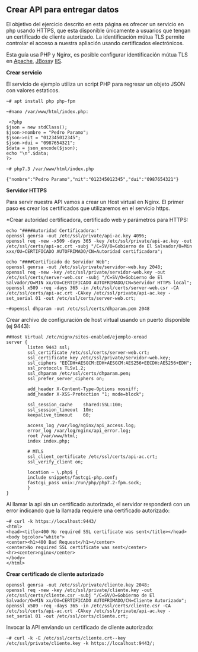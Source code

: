 
## Crear API para entregar datos ##

El objetivo del ejercicio descrito en esta página es ofrecer un servicio en php usando HTTPS,  que esta disponible únicamente a usuarios que tengan un certificado de cliente autorizado. La identificación mútua TLS permite controlar el acceso a nuestra apliación usando certificados electrónicos.

Esta guía usa PHP y Nginx, es posible configurar identificación mútua TLS en [Apache](http://www.stefanocapitanio.com/configuring-two-way-authentication-ssl-with-apache/), [JBoss](https://developer.jboss.org/wiki/MutualAuthenticationOnJBoss720Final)y [IIS](https://medium.com/@hafizmohammedg/configuring-client-certificates-on-iis-95aef4174ddb).

**Crear servicio**

El servicio de ejemplo utiliza un script PHP para regresar un objeto JSON con valores estaticos.
```
~# apt install php php-fpm

~#nano /var/www/html/index.php:

 <?php 
$json = new stdClass();
$json->nombre = "Pedro Paramo";
$json->nit = "012345012345";
$json->dui = "0987654321";
$data = json_encode($json); 
echo "\n".$data; 
?> 
 
~# php7.3 /var/www/html/index.php

{"nombre":"Pedro Paramo","nit":"012345012345","dui":"0987654321"} 
```

**Servidor HTTPS**

Para servir nuestra API vamos a crear un Host virtual en Nginx. El primer paso es crear los certificados que utilizaremos en el servicio https.   

*Crear autoridad certificadora, certificado web y parámetros para HTTPS:

```
echo "####Autoridad Certificadora:'
openssl genrsa -out /etc/ssl/private/api-ac.key 4096;
openssl req -new -x509 -days 365 -key /etc/ssl/private/api-ac.key -out /etc/ssl/certs/api-ac.crt -subj "/C=SV/O=Gobierno de El Salvador/O=Min xxx/OU=CERTIFICADO AUTOFRIMADO/CN=Autoridad certificadora";

echo "####Certificado de Servidor Web";
openssl genrsa -out /etc/ssl/private/servidor-web.key 2048;
openssl req -new -key /etc/ssl/private/servidor-web.key -out /etc/ssl/certs/server-web.csr -subj "/C=SV/O=Gobierno de El Salvador/O=MIN xx/OU=CERTIFICADO AUTOFRIMADO/CN=Servidor HTTPS local";
openssl x509 -req -days 365 -in /etc/ssl/certs/server-web.csr -CA /etc/ssl/certs/api-ac.crt -CAkey /etc/ssl/private/api-ac.key -set_serial 01 -out /etc/ssl/certs/server-web.crt;

~#openssl dhparam -out /etc/ssl/certs/dhparam.pem 2048
```

Crear archivo de configuración de host virtual usando un puerto disponible (ej 9443):

```
##Host Virtual /etc/nignx/sites-enabled/ejemplo-xroad
server {
        listen 9443 ssl;
        ssl_certificate /etc/ssl/certs/server-web.crt;
        ssl_certificate_key /etc/ssl/private/servidor-web.key;
        ssl_ciphers "EECDH+AESGCM:EDH+AESGCM:AES256+EECDH:AES256+EDH";
        ssl_protocols TLSv1.2;
        ssl_dhparam /etc/ssl/certs/dhparam.pem;
        ssl_prefer_server_ciphers on;

        add_header X-Content-Type-Options nosniff;
        add_header X-XSS-Protection "1; mode=block";

        ssl_session_cache    shared:SSL:10m;
        ssl_session_timeout  10m;
        keepalive_timeout    60;
        
        access_log /var/log/nginx/api_access.log;
        error_log /var/log/nginx/api_error.log;
        root /var/www/html;
        index index.php;

        # MTLS
        ssl_client_certificate /etc/ssl/certs/api-ac.crt;
        ssl_verify_client on;

        location ~ \.php$ {
        include snippets/fastcgi-php.conf;
        fastcgi_pass unix:/run/php/php7.2-fpm.sock;
        }
}

```
Al llamar la api sin un certificado autorizado, el servidor responderá con un error indicando que la llamada requiere una certificado autorizado:
```
~# curl -k https://localhost:9443/
<html>
<head><title>400 No required SSL certificate was sent</title></head>
<body bgcolor="white">
<center><h1>400 Bad Request</h1></center>
<center>No required SSL certificate was sent</center>
<hr><center>nginx</center>
</body>
</html>
```
**Crear certificado de cliente autorizado**
```
openssl genrsa -out /etc/ssl/private/cliente.key 2048;
openssl req -new -key /etc/ssl/private/cliente.key -out /etc/ssl/certs/cliente.csr -subj "/C=SV/O=Gobierno de El Salvador/O=MIN xx/OU=CERTIFICADO AUTOFRIMADO/CN=Cliente Autorizado";
openssl x509 -req -days 365 -in /etc/ssl/certs/cliente.csr -CA /etc/ssl/certs/api-ac.crt -CAkey /etc/ssl/private/api-ac.key -set_serial 01 -out /etc/ssl/certs/cliente.crt;
```
Invocar la API enviando un certificado de cliente autorizado:
```
~# curl -k -E /etc/ssl/certs/cliente.crt--key /etc/ssl/private/cliente.key -k https://localhost:9443/;
```
